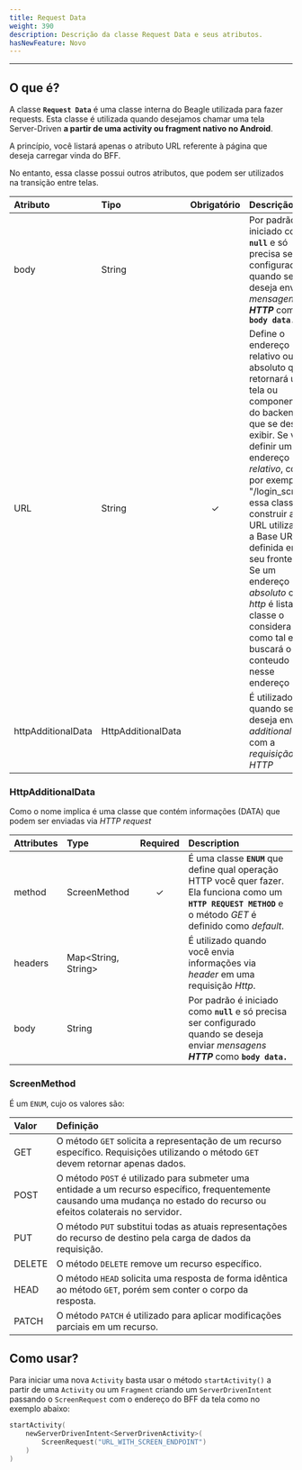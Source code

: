 ```yaml
---
title: Request Data
weight: 390
description: Descrição da classe Request Data e seus atributos.
hasNewFeature: Novo
---
```


---

## O que é?

A classe **`Request Data`** é uma classe interna do Beagle utilizada para fazer requests. Esta classe é utilizada quando desejamos chamar uma tela Server-Driven **a partir de uma activity ou fragment nativo no Android**.

A princípio, você listará apenas o atributo URL referente à página que deseja carregar vinda do BFF. 

No entanto, essa classe possui outros atributos, que podem ser utilizados na transição entre telas. 

| Atributo | Tipo | Obrigatório | Descrição |
| :----------| :--- | :----------: | :---------- |
| body       | String |  | Por padrão é iniciado como **`null`** e só precisa ser configurado quando se deseja enviar *mensagens **HTTP*** como **`body data.`** |
| URL        | String | ✓ | Define o endereço relativo ou absoluto que retornará uma tela ou componente do backend que se deseja exibir. Se você definir um endereço *relativo*, como por exemplo: "/login_screen" essa classe vai construir a URL utilizando a Base URL definida em seu frontend. Se um endereço *absoluto* com *http* é listado, a classe o considera como tal e buscará o conteudo nesse endereço|
| httpAdditionalData | HttpAdditionalData  |   | É utilizado quando se deseja enviar *additional data* com a *requisição HTTP*  |

### **HttpAdditionalData**

Como o nome implica é uma classe que contém informações (DATA) que podem ser enviadas via *HTTP request*

| Attributes | Type | **Required** | Description |
| :----------| :--- | :----------: | :---------- |
| method     | ScreenMethod | ✓ |  É uma classe **`ENUM`** que define qual operação HTTP você quer fazer. Ela funciona como um **`HTTP REQUEST METHOD`** e o método *GET* é definido como *default*. |
| headers    | Map&lt;String, String&gt; |  | É utilizado quando você envia informações via *header* em uma requisição *Http*.  |
| body       | String |  | Por padrão é iniciado como **`null`** e só precisa ser configurado quando se deseja enviar *mensagens **HTTP*** como **`body data.`** |

### ScreenMethod

É um `ENUM`, cujo os valores são:

| Valor | Definição |
| :--- | :--- |
| GET | O método `GET` solicita a representação de um recurso específico. Requisições utilizando o método `GET` devem retornar apenas dados. |
| POST | O método `POST` é utilizado para submeter uma entidade a um recurso específico, frequentemente causando uma mudança no estado do recurso ou efeitos colaterais no servidor. |
| PUT | O método `PUT` substitui todas as atuais representações do recurso de destino pela carga de dados da requisição. |
| DELETE | O método `DELETE` remove um recurso específico. |
| HEAD | O método `HEAD` solicita uma resposta de forma idêntica ao método `GET`, porém sem conter o corpo da resposta. |
| PATCH | O método `PATCH` é utilizado para aplicar modificações parciais em um recurso. |

## Como usar?

Para iniciar uma nova `Activity` basta usar o método `startActivity()` a partir de uma `Activity` ou um `Fragment` criando um `ServerDrivenIntent` passando o `ScreenRequest` com o endereço do BFF da tela como no exemplo abaixo:

```kotlin
startActivity(
    newServerDrivenIntent<ServerDrivenActivity>(
        ScreenRequest("URL_WITH_SCREEN_ENDPOINT")
    )
)
```
